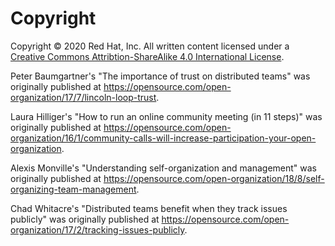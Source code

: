 # Copyright

Copyright © 2020 Red Hat, Inc. All written content licensed under a [Creative Commons Attribtion-ShareAlike 4.0 International License](http://creativecommons.org/licenses/by-sa/4.0/).

Peter Baumgartner's "The importance of trust on distributed teams" was originally published at <https://opensource.com/open-organization/17/7/lincoln-loop-trust>.

Laura Hilliger's "How to run an online community meeting (in 11 steps)" was originally published at <https://opensource.com/open-organization/16/1/community-calls-will-increase-participation-your-open-organization>.

Alexis Monville's "Understanding self-organization and management" was originally published at <https://opensource.com/open-organization/18/8/self-organizing-team-management>.

Chad Whitacre's "Distributed teams benefit when they track issues publicly" was originally published at <https://opensource.com/open-organization/17/2/tracking-issues-publicly>.
